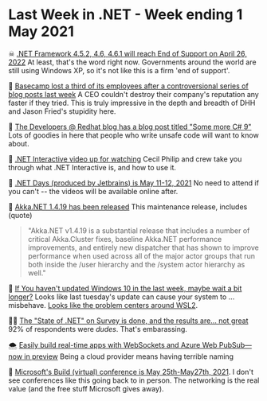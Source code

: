 # Last Week in .NET - Week ending 1 May 2021

☠ [.NET Framework 4.5.2, 4.6, 4.6.1 will reach End of Support on April 26, 2022](https://devblogs.microsoft.com/dotnet/net-framework-4-5-2-4-6-4-6-1-will-reach-end-of-support-on-april-26-2022/) At least, that's the word right now. Governments around the world are still using Windows XP, so it's not like this is a firm 'end of support'.

🤡 [Basecamp lost a third of its employees after a controversional series of blog posts last week](https://techcrunch.com/2021/04/30/basecamp-employees-quit-ceo-letter/) A CEO couldn't destroy their company's reputation any faster if they tried. This is truly impressive in the depth and breadth of DHH and Jason Fried's stupidity here.

🎁 [The Developers @ Redhat blog has a blog post titled "Some more C# 9"](https://developers.redhat.com/blog/2021/04/27/some-more-c-9/) Lots of goodies in here that people who write unsafe code will want to know about.

🔎 [.NET Interactive video up for watching](https://www.youtube.com/watch?v=31Qnmqqqy-I) Cecil Philip and crew take you through what .NET Interactive is, and how to use it.

📅 [.NET Days (produced by Jetbrains) is May 11-12, 2021](https://pages.jetbrains.com/dotnet-days-2021/twitter) No need to attend if you can't -- the videos will be available online after.

📢 [Akka.NET 1.4.19 has been released](https://github.com/akkadotnet/akka.net/releases/tag/1.4.19) This maintenance release, includes (quote)

> "Akka.NET v1.4.19 is a substantial release that includes a number of critical Akka.Cluster fixes, baseline Akka.NET performance improvements, and entirely new dispatcher that has shown to improve performance when used across all of the major actor groups that run both inside the /user hierarchy and the /system actor hierarchy as well."

🛑 [If You haven't updated Windows 10 in the last week, maybe wait a bit longer?](https://twitter.com/afilina/status/1387771255701577731?s=20) Looks like last tuesday's update can cause your system to ... misbehave.  [Looks like the problem centers around WSL2](https://twitter.com/afilina/status/1387423206248693760?s=20).

👨‍💻 [The "State of .NET" on Survey is done, and the results are... not great](https://www.surveymonkey.com/stories/SM-GDSVMB2C/) 92% of respondents were _dudes_. That's embarassing.

🌨 [Easily build real-time apps with WebSockets and Azure Web PubSub—now in preview](https://azure.microsoft.com/en-us/blog/easily-build-realtime-apps-with-websockets-and-azure-web-pubsub-now-in-preview/) Being a cloud provider means having terrible naming

📅 [Microsoft's Build (virtual) conference is May 25th-May27th, 2021](https://mybuild.microsoft.com/home).  I don't see conferences like this going back to in person.  The networking is the real value (and the free stuff Microsoft gives away).
